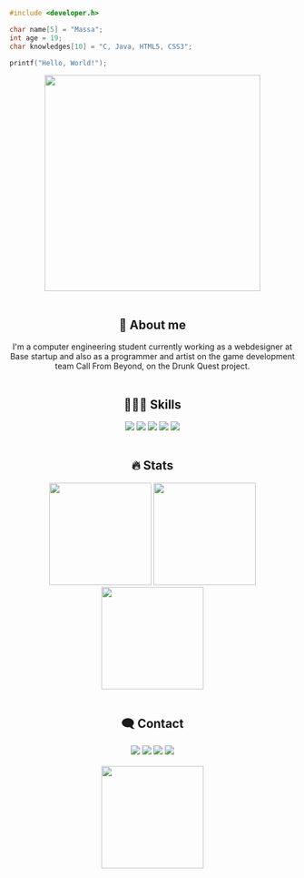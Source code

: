 ```C
#include <developer.h>

char name[5] = "Massa";
int age = 19;
char knowledges[10] = "C, Java, HTML5, CSS3";

printf("Hello, World!");
```

<div align="center">
  <img height="380em" src="https://i.imgur.com/ewfrBVV.gif" />
</div>

<br>

<div align="center">
      <h2>👾 About me</h2>
      I'm a computer engineering student currently working as a webdesigner at Base startup and also as a programmer and artist on the game development team Call From Beyond, on the Drunk Quest project.
</div>

<br>

<div align="center">
    <h2>🧑🏻‍💻 Skills</h2>
      <img src="https://img.shields.io/badge/C-00599C?style=for-the-badge&logo=c&logoColor=white"/>
      <img src="https://img.shields.io/badge/Java-ED8B00?style=for-the-badge&logo=java&logoColor=white"/>
      <img src="https://img.shields.io/badge/HTML5-E34F26?style=for-the-badge&logo=html5&logoColor=white"/>
      <img src="https://img.shields.io/badge/CSS3-1572B6?style=for-the-badge&logo=css3&logoColor=white"/>
      <img src="https://img.shields.io/badge/Linux-E34F26?style=for-the-badge&logo=linux&logoColor=black"/>
</div>

<br>

<div align="center">
  <h2>🔥 Stats</h2>
      <img height="180em" src="https://github-readme-stats.vercel.app/api?username=mdmassa&show_icons=true&theme=gruvbox" />
      <img height="180em" src="https://github-readme-streak-stats.herokuapp.com/?user=mdmassa&show_icons=true&theme=gruvbox"/>
      <img height="180em" src="https://github-readme-stats.vercel.app/api/top-langs/?username=mdmassa&theme=gruvbox&layout=compact" />
</div>

<br>

<div align="center">
    <h2>🗨️ Contact</h2>
      <a href="https://www.instagram.com/desenhosamassados/"><img src="https://img.shields.io/badge/Instagram-E4405F?style=for-the-badge&logo=instagram&logoColor=white"/></a>
      <a href="https://github.com/mdmassa/"><img src="https://img.shields.io/badge/GitHub-100000?style=for-the-badge&logo=github&logoColor=white"/></a>
      <img src="https://img.shields.io/badge/Twitch-9146FF?style=for-the-badge&logo=twitch&logoColor=white"/>
      <img src="https://img.shields.io/badge/Gmail-D14836?style=for-the-badge&logo=gmail&logoColor=white" />
</div>

<br>

<div align="center">
  <img height="180cm" align="middle-centre" src="https://i.imgur.com/2DkF1KL.png" />
</div>
